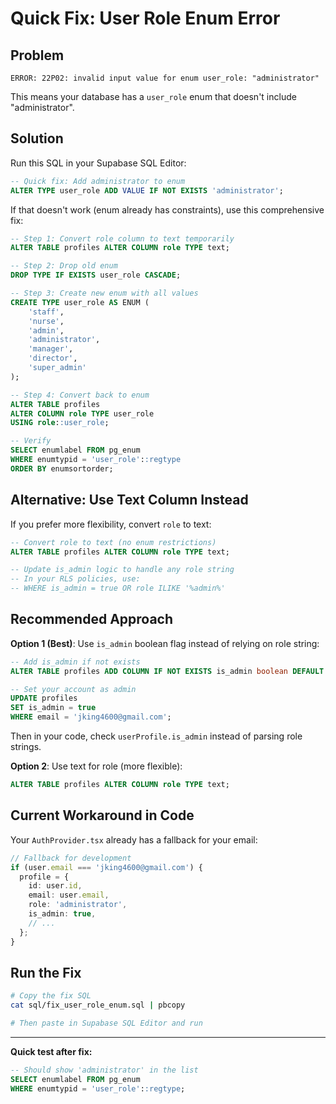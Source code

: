 # Quick Fix: User Role Enum Error

## Problem
`ERROR: 22P02: invalid input value for enum user_role: "administrator"`

This means your database has a `user_role` enum that doesn't include "administrator".

## Solution

Run this SQL in your Supabase SQL Editor:

```sql
-- Quick fix: Add administrator to enum
ALTER TYPE user_role ADD VALUE IF NOT EXISTS 'administrator';
```

If that doesn't work (enum already has constraints), use this comprehensive fix:

```sql
-- Step 1: Convert role column to text temporarily
ALTER TABLE profiles ALTER COLUMN role TYPE text;

-- Step 2: Drop old enum
DROP TYPE IF EXISTS user_role CASCADE;

-- Step 3: Create new enum with all values
CREATE TYPE user_role AS ENUM (
    'staff',
    'nurse',
    'admin',
    'administrator',
    'manager',
    'director',
    'super_admin'
);

-- Step 4: Convert back to enum
ALTER TABLE profiles 
ALTER COLUMN role TYPE user_role 
USING role::user_role;

-- Verify
SELECT enumlabel FROM pg_enum 
WHERE enumtypid = 'user_role'::regtype
ORDER BY enumsortorder;
```

## Alternative: Use Text Column Instead

If you prefer more flexibility, convert `role` to text:

```sql
-- Convert role to text (no enum restrictions)
ALTER TABLE profiles ALTER COLUMN role TYPE text;

-- Update is_admin logic to handle any role string
-- In your RLS policies, use:
-- WHERE is_admin = true OR role ILIKE '%admin%'
```

## Recommended Approach

**Option 1 (Best)**: Use `is_admin` boolean flag instead of relying on role string:

```sql
-- Add is_admin if not exists
ALTER TABLE profiles ADD COLUMN IF NOT EXISTS is_admin boolean DEFAULT false;

-- Set your account as admin
UPDATE profiles 
SET is_admin = true 
WHERE email = 'jking4600@gmail.com';
```

Then in your code, check `userProfile.is_admin` instead of parsing role strings.

**Option 2**: Use text for role (more flexible):

```sql
ALTER TABLE profiles ALTER COLUMN role TYPE text;
```

## Current Workaround in Code

Your `AuthProvider.tsx` already has a fallback for your email:

```typescript
// Fallback for development
if (user.email === 'jking4600@gmail.com') {
  profile = {
    id: user.id,
    email: user.email,
    role: 'administrator',
    is_admin: true,
    // ...
  };
}
```

## Run the Fix

```bash
# Copy the fix SQL
cat sql/fix_user_role_enum.sql | pbcopy

# Then paste in Supabase SQL Editor and run
```

---

**Quick test after fix:**
```sql
-- Should show 'administrator' in the list
SELECT enumlabel FROM pg_enum 
WHERE enumtypid = 'user_role'::regtype;
```


